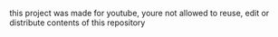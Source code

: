 this project was made for youtube, youre not allowed to reuse, edit or distribute contents of this repository

